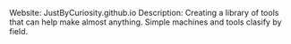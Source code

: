 Website: JustByCuriosity.github.io
Description: Creating a library of tools that can help make almost anything. Simple machines and tools clasify by field.
